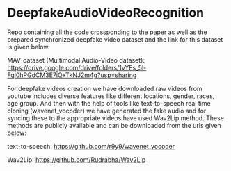 # DeepfakeAudioVideoRecognition
Repo containing all the code crossponding to the paper as well as the prepared synchronized deepfake video dataset and the link for this dataset is given below.

MAV_dataset (Multimodal Audio-Video dataset): https://drive.google.com/drive/folders/1vYFs_5l-Fql0hPGdCM3E7iQxTkNJ2m4g?usp=sharing

For deepfake videos creation we have downloaded raw videos from youtube includes diverse features like different locations, gender, races, age group. And then with the help of tools like text-to-speech real time cloning (wavenet_vocoder) we have generated the fake audio and for syncing these to the appropriate videos have used Wav2Lip method. These methods are publicly available and can be downloaded from the urls given below:

text-to-speech: https://github.com/r9y9/wavenet_vocoder

Wav2Lip: https://github.com/Rudrabha/Wav2Lip

